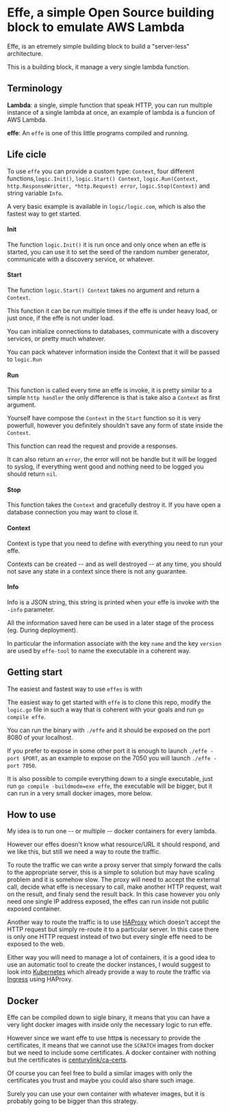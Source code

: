 # Effe, a simple Open Source building block to emulate AWS Lambda

Effe, is an etremely simple building block to build a "server-less" architecture.

This is a building block, it manage a very single lambda function.

## Terminology

**Lambda**: a single, simple function that speak HTTP, you can run multiple instance of a single lambda at once, an example of lambda is a funcion of AWS Lambda.

**effe**: An `effe` is one of this little programs compiled and running. 

## Life cicle

To use `effe` you can provide a custom type: `Context`, four different functions,`logic.Init()`, `logic.Start() Context`, `logic.Run(Context, http.ResponseWritter, *http.Request) error`, `logic.Stop(Context)` and string variable `Info`.

A very basic example is available in `logic/logic.com`, which is also the fastest way to get started. 

#### Init

The function `logic.Init()` it is run once and only once when an effe is started, you can use it to set the seed of the random number generator, communicate with a discovery service, or whatever.

#### Start

The function `logic.Start() Context` takes no argument and return a `Context`.

This function it can be run multiple times if the effe is under heavy load, or just once, if the effe is not under load.

You can initialize connections to databases, communicate with a discovery services, or pretty much whatever.

You can pack whatever information inside the Context that it will be passed to `logic.Run`

#### Run

This function is called every time an effe is invoke, it is pretty similar to a simple `http handler` the only difference is that is take also a `Context` as first argument.

Yourself have compose the `Context` in the `Start` function so it is very powerfull, however you definitely shouldn't save any form of state inside the `Context`.

This function can read the request and provide a responses.

It can also return an `error`, the error will not be handle but it will be logged to syslog, if everything went good and nothing need to be logged you should return `nil`.

#### Stop

This function takes the `Context` and gracefully destroy it. 
If you have open a database connection you may want to close it.

#### Context

Context is type that you need to define with everything you need to run your effe.

Contexts can be created -- and as well destroyed -- at any time, you should not save any state in a context since there is not any guarantee.

#### Info

Info is a JSON string, this string is printed when your effe is invoke with the `-info` parameter.

All the information saved here can be used in a later stage of the process (eg. During deployment).

In particular the information associate with the key `name` and the key `version` are used by `effe-tool` to name the executable in a coherent way.

## Getting start

The easiest and fastest way to use `effes` is with 

The easiest way to get started with `effe` is to clone this repo, modify the `logic.go` file in such a way that is coherent with your goals and run `go compile effe`. 

You can run the binary with `./effe` and it should be exposed on the port 8080 of your localhost.

If you prefer to expose in some other port it is enough to launch `./effe -port $PORT`, as an example to expose on the 7050 you will launch `./effe -port 7050`.

It is also possible to compile everything down to a single executable, just run `go compile -buildmode=exe effe`, the executable will be bigger, but it can run in a very small docker images, more below.

## How to use

My idea is to run one -- or multiple -- docker containers for every lambda.

However our effes doesn't know what resource/URL it should respond, and we like this, but still we need a way to route the traffic.

To route the traffic we can write a proxy server that simply forward the calls to the appropriate server, this is a simple to solution but may have scaling problem and it is somehow slow. 
The proxy will need to accept the external call, decide what effe is necessary to call, make another HTTP request, wait on the result, and finaly send the result back.
In this case however you only need one single IP address exposed, the effes can run inside not public exposed container.

Another way to route the traffic is to use [HAProxy][haproxy] which doesn't accept the HTTP request but simply re-route it to a particular server. In this case there is only one HTTP request instead of two but every single effe need to be exposed to the web.

Either way you will need to manage a lot of containers, it is a good idea to use an automatic tool to create the docker instances, I would suggest to look into [Kubernetes][kubernetes] which already provide a way to route the traffic via [Ingress][ingress] using HAProxy.

## Docker 

Effe can be compiled down to sigle binary, it means that you can have a very light docker images with inside only the necessary logic to run effe.

However since we want effe to use http**s** is necessary to provide the certificates, it means that we cannot use the `SCRATCH` images from docker but we need to include some certificates. A docker container with nothing but the certificates is [centurylink/ca-certs][ca-certs].

Of course you can feel free to build a similar images with only the certificates you trust and maybe you could also share such image.

Surely you can use your own container with whatever images, but it is probably going to be bigger than this strategy.


[kubernetes]: http://kubernetes.io/
[ingress]: http://kubernetes.io/v1.1/docs/user-guide/ingress.html
[ca-certs]: https://hub.docker.com/r/centurylink/ca-certs/
[haproxy]: http://www.haproxy.org/

